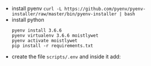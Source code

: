 - install pyenv `curl -L https://github.com/pyenv/pyenv-installer/raw/master/bin/pyenv-installer | bash`
- install python
    ```
    pyenv install 3.6.6
    pyenv virtualenv 3.6.6 moistlywet
    pyenv activate moistlywet
    pip install -r requirements.txt
    ```
- create the file `scripts/.env` and inside it add:
